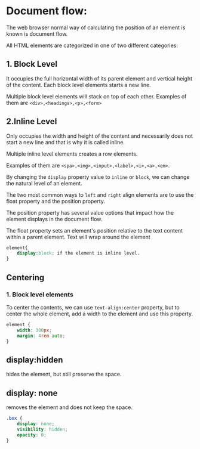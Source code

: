# Document flow:

The web browser normal way of calculating the position of an element is known is document flow.

All HTML elements are categorized in one of two different categories:

## 1. Block Level

It occupies the full horizontal width of its parent element and vertical height of the content.
Each block level elements starts a new line.

Multiple block level elements will stack on top of each other.
Examples of them are `<div>,<headings>,<p>,<form>`

## 2.Inline Level

Only occupies the width and height of the content and necessarily does not start a new line and that is why it is called inline.

Multiple inline level elements creates a row elements.

Examples of them are `<spa>,<img>,<input>,<label>,<i>,<a>,<em>`.

By changing the `display` property value to `inline` or `block`, we can change the natural level of an element.

The two most common ways to `left` and `right` align elements are to use the float property and the position property.

The position property has several value options that impact how the element displays in the document flow.

The float property sets an element's position relative to the text content within a parent element. Text will wrap around the element

```css
element{
    display:block; if the element is inline level.
}
```

## Centering

### 1. Block level elements

To center the contents, we can use `text-align:center` property, but to center the whole element, add a width to the element and use this property.

```css
element {
	width: 300px;
	margin: 4rem auto;
}
```

## display:hidden

hides the element, but still preserve the space.

## display: none

removes the element and does not keep the space.

```css
.box {
	display: none;
	visibility: hidden;
	opacity: 0;
}
```
